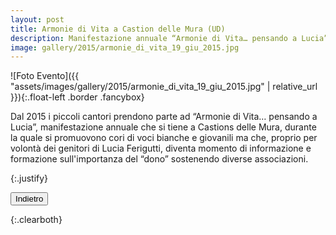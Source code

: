 ```yaml
---
layout: post
title: Armonie di Vita a Castion delle Mura (UD)
description: Manifestazione annuale “Armonie di Vita… pensando a Lucia” - 19 giugno 2015.
image: gallery/2015/armonie_di_vita_19_giu_2015.jpg
---
```


![Foto Evento]({{ "assets/images/gallery/2015/armonie_di_vita_19_giu_2015.jpg" | relative_url }}){:.float-left .border .fancybox}

<p>Dal 2015 i piccoli cantori prendono parte ad “Armonie di Vita… pensando a Lucia”, manifestazione annuale che si tiene a Castions delle Mura, durante la quale si promuovono cori di voci bianche e giovanili ma che, proprio per volont&#224; dei genitori di Lucia Ferigutti, diventa momento di informazione e formazione sull&#39;importanza del “dono” sostenendo diverse associazioni.</p>{:.justify}

<button class="button special small" onClick="window.history.back();">Indietro</button>

<div></div>{:.clearboth}